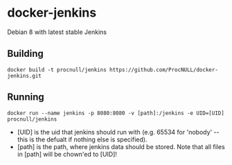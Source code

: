 # docker-jenkins
Debian 8 with latest stable Jenkins

## Building
`docker build -t procnull/jenkins https://github.com/ProcNULL/docker-jenkins.git`

## Running
`docker run --name jenkins -p 8080:8080 -v [path]:/jenkins -e UID=[UID] procnull/jenkins`

* [UID] is the uid that jenkins should run with (e.g. 65534 for 'nobody' -- this is the defualt if nothing else is specified).
* [path] is the path, where jenkins data should be stored. Note that all files in [path] will be chown'ed to [UID]!
